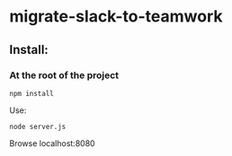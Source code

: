 # migrate-slack-to-teamwork

## Install:

### At the root of the project

    npm install

Use:

    node server.js

Browse localhost:8080
